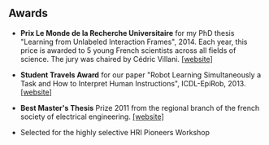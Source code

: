 ## Awards

- **Prix Le Monde de la Recherche Universitaire** for my PhD thesis "Learning from Unlabeled Interaction Frames", 2014. Each year, this price is awarded to 5 young French scientists across all fields of science. The jury was chaired by Cédric Villani. [[website]](http://www.lemonde.fr/kiosque/recherche/laureats/prix-recherche-laureats-2015.html)

- **Student Travels Award** for our paper "Robot Learning Simultaneously a Task and How to Interpret Human Instructions", ICDL-EpiRob, 2013. [[website]](http://www.er.ams.eng.osaka-u.ac.jp/icdl-epirob-2013/index.html)

- **Best Master's Thesis** Prize 2011 from the regional branch of the french society of electrical engineering. [[website]](https://www.see.asso.fr/node/10599)

- Selected for the highly selective HRI Pioneers Workshop
